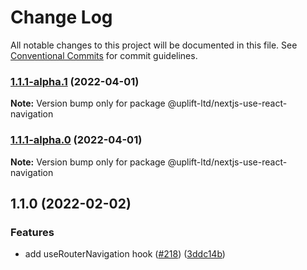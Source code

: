 # Change Log

All notable changes to this project will be documented in this file.
See [Conventional Commits](https://conventionalcommits.org) for commit guidelines.

### [1.1.1-alpha.1](https://github.com/uplift-ltd/nexus/compare/@uplift-ltd/nextjs-use-react-navigation@1.1.1-alpha.0...@uplift-ltd/nextjs-use-react-navigation@1.1.1-alpha.1) (2022-04-01)

**Note:** Version bump only for package @uplift-ltd/nextjs-use-react-navigation





### [1.1.1-alpha.0](https://github.com/uplift-ltd/nexus/compare/@uplift-ltd/nextjs-use-react-navigation@1.1.0...@uplift-ltd/nextjs-use-react-navigation@1.1.1-alpha.0) (2022-04-01)

**Note:** Version bump only for package @uplift-ltd/nextjs-use-react-navigation





## 1.1.0 (2022-02-02)


### Features

* add useRouterNavigation hook ([#218](https://github.com/uplift-ltd/nexus/issues/218)) ([3ddc14b](https://github.com/uplift-ltd/nexus/commit/3ddc14b3431ebcfc64119892c3b451eb5d62c0d6))
